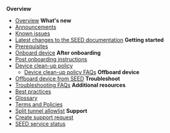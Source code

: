 **Overview**
  - [Overview](overview)
  **What's new**
  - [Announcements](announcements)
  - [Known issues](known-issues)
  - [Latest changes to the SEED documentation](document-history)
  **Getting started**  
  - [Prerequisites](prerequisites-for-onboarding)
  - [Onboard device](onboard-device/onboard-device-to-seed)
**After onboarding**    
  - [Post onboarding instructions](post-onboarding-instructions/post-onboarding-steps-and-verification)
  - [Device clean-up policy](device-clean-up-policy)
    - [Device clean-up policy FAQs](device-clean-up-policy-faqs)
**Offboard device**
  - [Offboard device from SEED](offboard-device/offboard-device-from-seed)
**Troubleshoot**
  - [Troubleshooting FAQs](faqs/seed-faqs)
**Additional resources**  
  - [Best practices](additional-resources/best-practices)
  - [Glossary](additional-resources/glossary)
  - [Terms and Policies](additional-resources/terms-and-policies)
  - [Split tunnel allowlist](additional-resources/split-tunnel-allowlist)
**Support**
  - [Create support request](raise-an-incident-support-request)
  - [SEED service status](seed-status)
 
